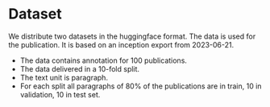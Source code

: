 # Dataset

We distribute two datasets in the huggingface format.
The data is used for the publication.
It is based on an inception export from 2023-06-21.

 * The data contains annotation for 100 publications.
 * The data delivered in a 10-fold split.
 * The text unit is paragraph.
 * For each split all paragraphs of 80% of the publications are in train, 10 in validation, 10 in test set. 
